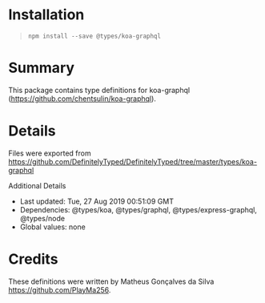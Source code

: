 # Installation
> `npm install --save @types/koa-graphql`

# Summary
This package contains type definitions for koa-graphql (https://github.com/chentsulin/koa-graphql).

# Details
Files were exported from https://github.com/DefinitelyTyped/DefinitelyTyped/tree/master/types/koa-graphql

Additional Details
 * Last updated: Tue, 27 Aug 2019 00:51:09 GMT
 * Dependencies: @types/koa, @types/graphql, @types/express-graphql, @types/node
 * Global values: none

# Credits
These definitions were written by Matheus Gonçalves da Silva <https://github.com/PlayMa256>.
